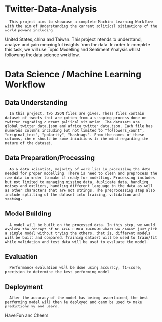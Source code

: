 # Twitter-Data-Analysis
      This project aims to showcase a complete Machine Learning Workflow with the aim of Understanding the current political sitiuations of the world powers including 
United States, china and Taiwan. This project intends to understand, analyze and gain meaningful insights from the data. In order to complete this task,
we will use Topic Modelling and Sentiment Analysis whilst followung the data science workflow.

# Data Science / Machine Learning Workflow

## Data Understanding
      In this project, two JSON files are given. These files contain dataset of tweets that are gotten from a scraping process done on twitter regrading current poliical situation. The datasets are global_twitter_data.json and africa_twitter_data.json. Each file has numerous columns including but not limited to "followers_count", "original_text", "polarity", "hashtags". From the names of these columns, there should be some intuitions in the mind regarding the nature of the dataset.

## Data Preparation/Processing
      As a data scientist, majority of work lies in processing the data needed for proper modelling. There is need to clean and preprocess the raw data in order to make it ready for modelling. Processing includes but not limited to managing missing data, duplicate data, handling noises and outliers, handling different language in the data as well as other characters that are not strings. The preprocessing step also include splitting of the dataset into training, validation and testing.

## Model Building
      A model will be built on the processed data. In this step, we would explore the concept of NO FREE LUNCH THEOREM where we cannot just pick a single model without trying the others, that is, different models will be built and compared. Training dataset will be used to train/fit while validation and test data will be used to evaluate the model.

## Evaluation
      Performance evaluation will be done using accuracy, f1-score, precision to determine the best performing model

## Deployment
      After the accuracy of the model has beinmg ascertained, the best performing model will then be deployed and canm be used to make predictions by end users.
Have Fun and Cheers
